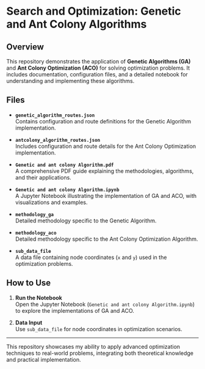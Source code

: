 # Search and Optimization: Genetic and Ant Colony Algorithms

## Overview

This repository demonstrates the application of **Genetic Algorithms (GA)** and **Ant Colony Optimization (ACO)** for solving optimization problems. It includes documentation, configuration files, and a detailed notebook for understanding and implementing these algorithms.

## Files

- **`genetic_algorithm_routes.json`**  
  Contains configuration and route definitions for the Genetic Algorithm implementation.

- **`antcolony_algorithm_routes.json`**  
  Includes configuration and route details for the Ant Colony Optimization implementation.

- **`Genetic and ant colony Algorithm.pdf`**  
  A comprehensive PDF guide explaining the methodologies, algorithms, and their applications.

- **`Genetic and ant colony Algorithm.ipynb`**  
  A Jupyter Notebook illustrating the implementation of GA and ACO, with visualizations and examples.

- **`methodology_ga`**  
  Detailed methodology specific to the Genetic Algorithm.

- **`methodology_aco`**  
  Detailed methodology specific to the Ant Colony Optimization Algorithm.

- **`sub_data_file`**  
  A data file containing node coordinates (`x` and `y`) used in the optimization problems.

## How to Use

1. **Run the Notebook**  
   Open the Jupyter Notebook (`Genetic and ant colony Algorithm.ipynb`) to explore the implementations of GA and ACO.
   
2. **Data Input**  
   Use `sub_data_file` for node coordinates in optimization scenarios.

---

This repository showcases my ability to apply advanced optimization techniques to real-world problems, integrating both theoretical knowledge and practical implementation.
